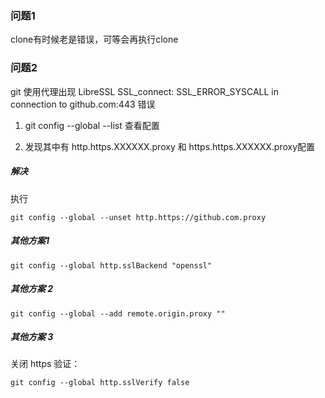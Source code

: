 ### 问题1

clone有时候老是错误，可等会再执行clone

###  问题2

git 使用代理出现 LibreSSL SSL_connect: SSL_ERROR_SYSCALL in connection to github.com:443 错误
1. git config --global --list      查看配置

2.  发现其中有 http.https.XXXXXX.proxy 和 https.https.XXXXXX.proxy配置

##### 解决

执行   
```
git config --global --unset http.https://github.com.proxy
```


##### 其他方案1 

```
git config --global http.sslBackend "openssl"  
```

##### 其他方案 2 
```
git config --global --add remote.origin.proxy ""
```
##### 其他方案 3

关闭 https 验证：
```
git config --global http.sslVerify false
```



